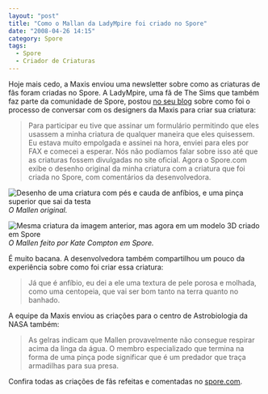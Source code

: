 ```yaml
---
layout: "post"
title: "Como o Mallan da LadyMpire foi criado no Spore"
date: "2008-04-26 14:15"
category: Spore
tags:
  - Spore
  - Criador de Criaturas
---
```


Hoje mais cedo, a Maxis enviou uma newsletter sobre como as criaturas de fãs foram criadas no Spore. A LadyMpire, uma fã de The Sims que também faz parte da comunidade de Spore, postou [no seu blog](http://ladympire.com/?p=377) sobre como foi o processo de conversar com os designers da Maxis para criar sua criatura:

> Para participar eu tive que assinar um formulário permitindo que eles usassem a minha criatura de qualquer maneira que eles quisessem. Eu estava muito empolgada e assinei na hora, enviei para eles por FAX e comecei a esperar. Nós não podíamos falar sobre isso até que as criaturas fossem divulgadas no site oficial. Agora o Spore.com exibe o desenho original da minha criatura com a criatura que foi criada no Spore, com comentários da desenvolvedora.

![Desenho de uma criatura com pés e cauda de anfíbios, e uma pinça superior que sai da testa](/uploads/2019/06/recreation_3.jpg)
_O Mallen original._

![Mesma criatura da imagem anterior, mas agora em um modelo 3D criado em Spore](/uploads/2019/06/recreation_4.jpg)
_O Mallen feito por Kate Compton em Spore._

É muito bacana. A desenvolvedora também compartilhou um pouco da experiência sobre como foi criar essa criatura:

> Já que é anfíbio, eu dei a ele uma textura de pele porosa e molhada, como uma centopeia, que vai ser bom tanto na terra quanto no banhado.

A equipe da Maxis enviou as criações para o centro de Astrobiologia da NASA também:

> As gelras indicam que Mallen provavelmente não consegue respirar acima da linga da água. O membro especializado que termina na forma de uma pinça pode significar que é um predador que traça armadilhas para sua presa.

Confira todas as criações de fãs refeitas e comentadas no [spore.com](http://www.spore.com/screenshots.php).

